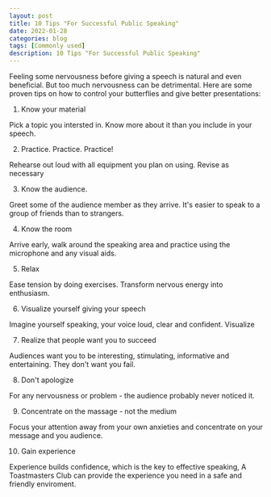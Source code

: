 ```yaml
---
layout: post
title: 10 Tips "For Successful Public Speaking"
date: 2022-01-28
categories: blog
tags: [Commonly used]
description: 10 Tips "For Successful Public Speaking"
---
```


Feeling some nervousness before giving a speech is natural and even beneficial. But too much nervousness can be detrimental. Here are some proven tips on how to control your butterflies and give better presentations:

1. Know your material

Pick a topic you intersted in. Know more about it than you include in your speech.


2. Practice. Practice. Practice!

Rehearse out loud with all equipment you plan on using. Revise as necessary


3. Know the audience.

Greet some of the audience member as they arrive. It's easier to speak to a group of friends than to strangers.

4. Know the room

Arrive early, walk around the speaking area and practice using the microphone and any visual aids.


5. Relax

Ease tension by doing exercises. Transform nervous energy into enthusiasm.


6. Visualize yourself giving your speech

Imagine yourself speaking, your voice loud, clear and confident. Visualize


7. Realize that people want you to succeed

Audiences want you to be interesting, stimulating, informative and entertaining. They don't want you fail.


8. Don't apologize

For any nervousness or problem - the audience probably never noticed it.


9. Concentrate on the massage - not the medium

Focus your attention away from your own anxieties and concentrate on your message and you audience.


10. Gain experience

Experience builds confidence, which is the key to effective speaking, A Toastmasters Club can provide the experience you need in a safe and friendly enviroment.
